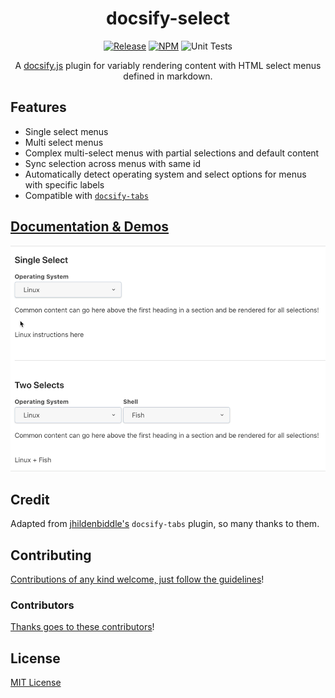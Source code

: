 <div align="center">

# docsify-select

[![Release](https://img.shields.io/github/release/jthegedus/docsify-select.svg)](https://github.com/jthegedus/docsify-select/releases) [![NPM](https://img.shields.io/npm/v/docsify-select.svg)](https://www.npmjs.com/package/docsify-select) ![Unit Tests](https://github.com/jthegedus/docsify-select/workflows/Unit%20Tests/badge.svg)

A [docsify.js](https://docsify.js.org) plugin for variably rendering content with HTML select menus defined in markdown.

</div>

## Features

- Single select menus
- Multi select menus
- Complex multi-select menus with partial selections and default content
- Sync selection across menus with same id
- Automatically detect operating system and select options for menus with specific labels
- Compatible with [`docsify-tabs`](https://github.com/jhildenbiddle/docsify-tabs)

## [Documentation & Demos](https://jthegedus.github.io/docsify-select/)

![docsify select demo](docs/assets/images/docsify-select-demo.gif "docsify select demo")

## Credit

Adapted from [jhildenbiddle's](https://github.com/jhildenbiddle/) `docsify-tabs` plugin, so many thanks to them.

## Contributing

[Contributions of any kind welcome, just follow the guidelines](contributing.md)!

### Contributors

[Thanks goes to these contributors](https://github.com/jthegedus/docsify-select/graphs/contributors)!

## License

[MIT License](license)
